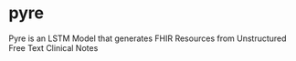 # pyre
Pyre is an LSTM Model that generates FHIR Resources from Unstructured Free Text Clinical Notes 
